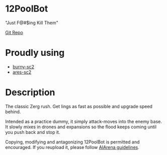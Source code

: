 12PoolBot
=========

"Just F@#$ing Kill Them"

[Git Repo](https://github.com/vschmidt91/12PoolBot)

Proudly using
============
- [burny-sc2](https://github.com/BurnySc2/python-sc2)
- [ares-sc2](https://github.com/AresSC2/ares-sc2)


Description
==========

The classic Zerg rush. Get lings as fast as possible and upgrade speed behind.

Intended as a practice dummy, it simply attack-moves into the enemy base. It slowly mixes in drones and expansions so the flood keeps coming until you push back and stop it.

Copying, modifying and antagonizing 12PoolBot is permitted and encouraged. If you reupload it, please follow [AIArena guidelines](https://aiarena.net/wiki/bot-development/getting-started/#wiki-toc-using-existing-bots-as-a-reference-or-starting-point).